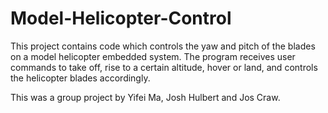 # Model-Helicopter-Control

This project contains code which controls the yaw and pitch of the blades on a model helicopter embedded system. 
The program receives user commands to take off, rise to a certain altitude, hover or land, and controls the helicopter blades accordingly.

This was a group project by Yifei Ma, Josh Hulbert and Jos Craw.

